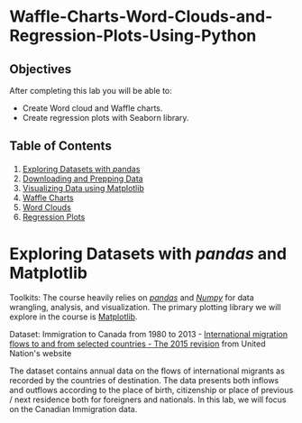 # Waffle-Charts-Word-Clouds-and-Regression-Plots-Using-Python



## Objectives

After completing this lab you will be able to:

*   Create Word cloud and Waffle charts.
*   Create regression plots with Seaborn library.


## Table of Contents

<div class="alert alert-block alert-info" style="margin-top: 20px">

1.  [Exploring Datasets with *p*andas](#0)<br>
2.  [Downloading and Prepping Data](#2)<br>
3.  [Visualizing Data using Matplotlib](#4) <br>
4.  [Waffle Charts](#6) <br>
5.  [Word Clouds](#8) <br>
6.  [Regression Plots](#10) <br>

</div>


# Exploring Datasets with *pandas* and Matplotlib<a id="0"></a>

Toolkits: The course heavily relies on [*pandas*](http://pandas.pydata.org/?utm_medium=Exinfluencer&utm_source=Exinfluencer&utm_content=000026UJ&utm_term=10006555&utm_id=NA-SkillsNetwork-Channel-SkillsNetworkCoursesIBMDeveloperSkillsNetworkDV0101ENSkillsNetwork20297740-2022-01-01) and [*Numpy*](http://www.numpy.org/?utm_medium=Exinfluencer&utm_source=Exinfluencer&utm_content=000026UJ&utm_term=10006555&utm_id=NA-SkillsNetwork-Channel-SkillsNetworkCoursesIBMDeveloperSkillsNetworkDV0101ENSkillsNetwork20297740-2022-01-01) for data wrangling, analysis, and visualization. The primary plotting library we will explore in the course is [Matplotlib](http://matplotlib.org/?utm_medium=Exinfluencer&utm_source=Exinfluencer&utm_content=000026UJ&utm_term=10006555&utm_id=NA-SkillsNetwork-Channel-SkillsNetworkCoursesIBMDeveloperSkillsNetworkDV0101ENSkillsNetwork20297740-2022-01-01).

Dataset: Immigration to Canada from 1980 to 2013 - [International migration flows to and from selected countries - The 2015 revision](http://www.un.org/en/development/desa/population/migration/data/empirical2/migrationflows.shtml?utm_medium=Exinfluencer&utm_source=Exinfluencer&utm_content=000026UJ&utm_term=10006555&utm_id=NA-SkillsNetwork-Channel-SkillsNetworkCoursesIBMDeveloperSkillsNetworkDV0101ENSkillsNetwork20297740-2022-01-01) from United Nation's website

The dataset contains annual data on the flows of international migrants as recorded by the countries of destination. The data presents both inflows and outflows according to the place of birth, citizenship or place of previous / next residence both for foreigners and nationals. In this lab, we will focus on the Canadian Immigration data.
